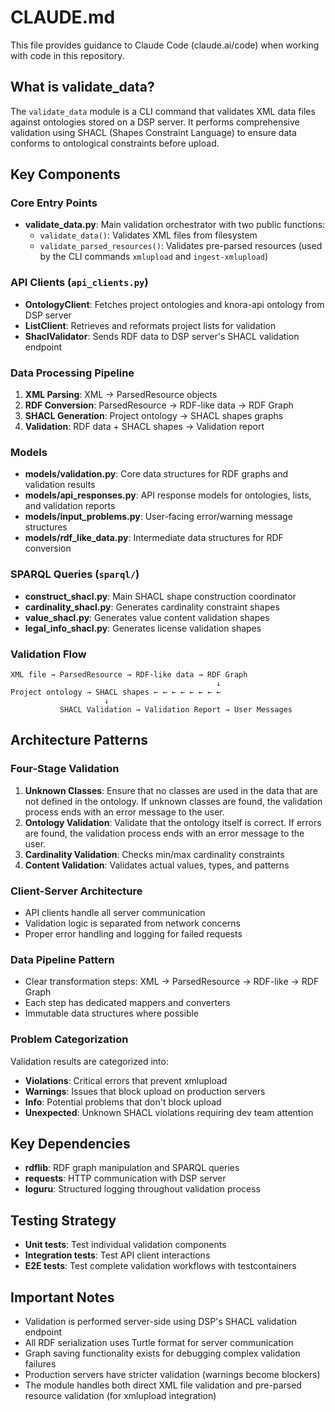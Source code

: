# CLAUDE.md

This file provides guidance to Claude Code (claude.ai/code) when working with code in this repository.

## What is validate_data?

The `validate_data` module is a CLI command that validates XML data files against ontologies stored on a DSP server. 
It performs comprehensive validation using SHACL (Shapes Constraint Language) 
to ensure data conforms to ontological constraints before upload.

## Key Components

### Core Entry Points

- **validate_data.py**: Main validation orchestrator with two public functions:
    - `validate_data()`: Validates XML files from filesystem
    - `validate_parsed_resources()`: Validates pre-parsed resources (used by the CLI commands `xmlupload` and `ingest-xmlupload`)

### API Clients (`api_clients.py`)

- **OntologyClient**: Fetches project ontologies and knora-api ontology from DSP server
- **ListClient**: Retrieves and reformats project lists for validation
- **ShaclValidator**: Sends RDF data to DSP server's SHACL validation endpoint

### Data Processing Pipeline

1. **XML Parsing**: XML → ParsedResource objects
2. **RDF Conversion**: ParsedResource → RDF-like data → RDF Graph
3. **SHACL Generation**: Project ontology → SHACL shapes graphs
4. **Validation**: RDF data + SHACL shapes → Validation report

### Models

- **models/validation.py**: Core data structures for RDF graphs and validation results
- **models/api_responses.py**: API response models for ontologies, lists, and validation reports
- **models/input_problems.py**: User-facing error/warning message structures
- **models/rdf_like_data.py**: Intermediate data structures for RDF conversion

### SPARQL Queries (`sparql/`)

- **construct_shacl.py**: Main SHACL shape construction coordinator
- **cardinality_shacl.py**: Generates cardinality constraint shapes
- **value_shacl.py**: Generates value content validation shapes
- **legal_info_shacl.py**: Generates license validation shapes

### Validation Flow

```text
XML file → ParsedResource → RDF-like data → RDF Graph
                                              ↓
Project ontology → SHACL shapes ← ← ← ← ← ← ← ← 
                     ↓
           SHACL Validation → Validation Report → User Messages
```

## Architecture Patterns

### Four-Stage Validation

1. **Unknown Classes**: Ensure that no classes are used in the data that are not defined in the ontology. 
   If unknown classes are found, the validation process ends with an error message to the user.
2. **Ontology Validation**: Validate that the ontology itself is correct.
   If errors are found, the validation process ends with an error message to the user.
3. **Cardinality Validation**: Checks min/max cardinality constraints
4. **Content Validation**: Validates actual values, types, and patterns

### Client-Server Architecture

- API clients handle all server communication
- Validation logic is separated from network concerns
- Proper error handling and logging for failed requests

### Data Pipeline Pattern

- Clear transformation steps: XML → ParsedResource → RDF-like → RDF Graph
- Each step has dedicated mappers and converters
- Immutable data structures where possible

### Problem Categorization

Validation results are categorized into:

- **Violations**: Critical errors that prevent xmlupload
- **Warnings**: Issues that block upload on production servers
- **Info**: Potential problems that don't block upload
- **Unexpected**: Unknown SHACL violations requiring dev team attention

## Key Dependencies

- **rdflib**: RDF graph manipulation and SPARQL queries
- **requests**: HTTP communication with DSP server
- **loguru**: Structured logging throughout validation process

## Testing Strategy

- **Unit tests**: Test individual validation components
- **Integration tests**: Test API client interactions
- **E2E tests**: Test complete validation workflows with testcontainers

## Important Notes

- Validation is performed server-side using DSP's SHACL validation endpoint
- All RDF serialization uses Turtle format for server communication
- Graph saving functionality exists for debugging complex validation failures
- Production servers have stricter validation (warnings become blockers)
- The module handles both direct XML file validation and pre-parsed resource validation (for xmlupload integration)
